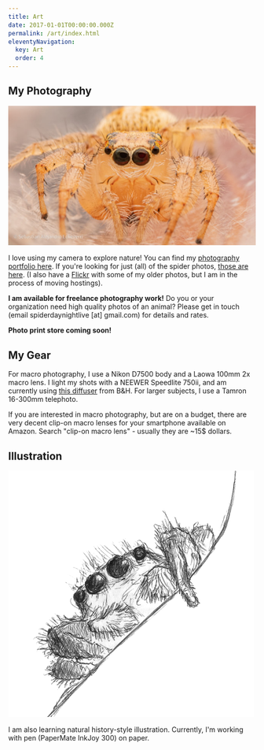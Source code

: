 ```yaml
---
title: Art
date: 2017-01-01T00:00:00.000Z
permalink: /art/index.html
eleventyNavigation:
  key: Art
  order: 4
---
```

## My Photography

![](/static/img/20200607-sae_2613.jpg)

I love using my camera to explore nature! You can find my [photography portfolio here](https://lightroom.adobe.com/shares/a81e891b276843d5b7bcc344ab94a8c2). If you're looking for just (all) of the spider photos, [those are here](https://lightroom.adobe.com/shares/c281c904082444e39304f9050ea549fb). (I also have a [Flickr](https://www.flickr.com/photos/saecheverri/) with some of my older photos, but I am in the process of moving hostings).

**I am available for freelance photography work!** Do you or your organization need high quality photos of an animal? Please get in touch (email spiderdaynightlive \[at] gmail.com) for details and rates.

**Photo print store coming soon!**

## My Gear

For macro photography, I use a Nikon D7500 body and a Laowa 100mm 2x macro lens. I light my shots with a NEEWER Speedlite 750ii, and am currently using [this diffuser](https://www.bhphotovideo.com/c/product/1499346-REG/angler_psfd_100_portable_speedlight_flash_diffuser.html) from B&H. For larger subjects, I use a Tamron 16-300mm telephoto.

If you are interested in macro photography, but are on a budget, there are very decent clip-on macro lenses for your smartphone available on Amazon. Search "clip-on macro lens" - usually they are ~15$ dollars.

## Illustration

![](/static/img/spider-doodle-500x.png)

I am also learning natural history-style illustration. Currently, I'm working with pen (PaperMate InkJoy 300) on paper.
